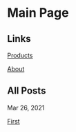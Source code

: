 # Main Page

## Links

[Products](https://aitintech.ir/products)

[About](https://aitintech.ir/about)

## All Posts

Mar 26, 2021

[First](https://aitintech.ir/blog/2021/first)
